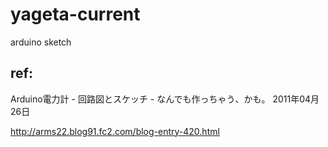 # yageta-current

arduino sketch

## ref:

Arduino電力計 - 回路図とスケッチ - なんでも作っちゃう、かも。 2011年04月26日

http://arms22.blog91.fc2.com/blog-entry-420.html
